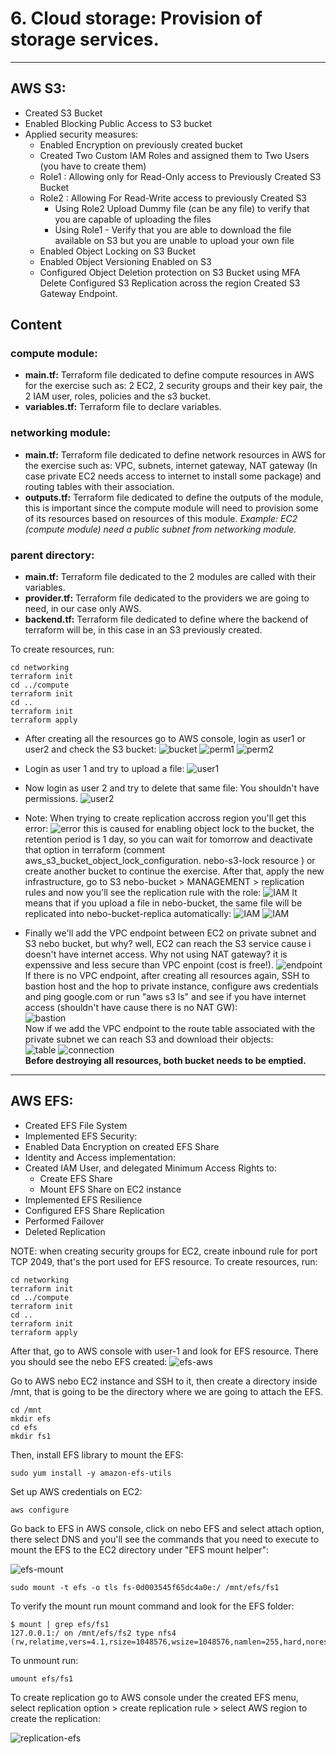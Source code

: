 # 6. Cloud storage: Provision of storage services.
---
## AWS S3:
* Created S3 Bucket
* Enabled Blocking Public Access to S3 bucket 
* Applied security measures:
    * Enabled Encryption on previously created bucket
    * Created Two Custom IAM Roles and assigned them to Two Users (you have to create them)
    * Role1 : Allowing only for Read-Only access to Previously Created S3 Bucket
    * Role2 : Allowing For Read-Write access to previously Created S3
        * Using Role2 Upload Dummy file (can be any file) to verify that you are capable of uploading the files
        * Using Role1 - Verify that you are able to download the file available on S3 but you are unable to upload your own file
    * Enabled Object Locking on S3 Bucket
    * Enabled Object Versioning Enabled on S3
    * Configured Object Deletion protection on S3 Bucket using MFA Delete
Configured S3 Replication across the region
Created S3 Gateway Endpoint. 

## Content
### compute module:
* **main.tf:** Terraform file dedicated to define compute resources in AWS for the exercise such as:  2 EC2, 2 security groups and their key pair, the 2 IAM user, roles, policies and the s3 bucket.
* **variables.tf:** Terraform file to declare variables.
### networking module:
* **main.tf:** Terraform file dedicated to define network resources in AWS for the exercise such as: VPC, subnets, internet gateway, NAT gateway (In case private EC2 needs access to internet to install some package) and routing tables with their association.
* **outputs.tf:** Terraform file dedicated to define the outputs of the module, this is important since the compute module will need to provision some of its resources based on resources of this module. *Example: EC2 (compute module) need a public subnet from networking module.*
### parent directory:
* **main.tf:** Terraform file dedicated to the 2 modules are called with their variables.
* **provider.tf:** Terraform file dedicated to the providers we are going to need, in our case only AWS.
* **backend.tf:** Terraform file dedicated to define where the backend of terraform will be, in this case in an S3 previously created.

To create resources, run:
```
cd networking
terraform init
cd ../compute
terraform init
cd ..
terraform init
terraform apply
```
* After creating all the resources go to AWS console, login as user1 or user2 and check the S3 bucket:
![bucket](./images/bucket.png)
![perm1](./images/permission1.png)
![perm2](./images/permission2.png)

* Login as user 1 and try to upload a file:
![user1](./images/user1.png)
* Now login as user 2 and try to delete that same file: You shouldn't have permissions.
![user2](./images/user2.png)

* Note: When trying to create replication accross region you'll get this error: 
![error](./images/replication-error.png)
this is caused for enabling object lock to the bucket, the retention period is 1 day, so you can wait for tomorrow and deactivate that option in terraform (comment aws_s3_bucket_object_lock_configuration. nebo-s3-lock resource ) or create another bucket to continue the exercise. After that, apply the new infrastructure, go to S3 nebo-bucket > MANAGEMENT > replication rules and now you'll see the replication rule with the role:
![IAM](./images/IAM.png)
It means that if you upload a file in nebo-bucket, the same file will be replicated into nebo-bucket-replica automatically:
![IAM](./images/nebo.png)
![IAM](./images/nebo-replica.png)
* Finally we'll add the VPC endpoint between EC2 on private subnet and S3 nebo bucket, but why? well, EC2 can reach the S3 service cause i doesn't have internet access. Why not using NAT gateway? it is expenssive and less secure than VPC enpoint (cost is free!).
![endpoint](./images/endpoint.png)  
If there is no VPC endpoint, after creating all resources again, SSH to bastion host and the hop to private instance, configure aws credentials and ping google.com or run "aws s3 ls" and see if you have internet access (shouldn't have cause there is no NAT GW):  
![bastion](./images/ssh-bastion.png)  
Now if we add the VPC endpoint to the route table associated with the private subnet we can reach S3 and download their objects:  
![table](./images/table-cli.png)
![connection](./images/connection.png)  
**Before destroying all resources, both bucket needs to be emptied.**

---

## AWS EFS:

* Created EFS File System
* Implemented EFS Security:
* Enabled Data Encryption on created EFS Share
* Identity and Access implementation:
* Created IAM User, and delegated Minimum Access Rights to:
    * Create EFS Share
    * Mount EFS Share on EC2 instance
* Implemented EFS Resilience
* Configured EFS Share Replication
* Performed Failover 
* Deleted Replication

NOTE: when creating security groups for EC2, create inbound rule for port TCP 2049, that's the port used for EFS resource.
To create resources, run:

```
cd networking
terraform init
cd ../compute
terraform init
cd ..
terraform init
terraform apply
```
After that, go to AWS console with user-1 and look for EFS resource. There you should see the nebo EFS created:
![efs-aws](./images/efs_aws.png)

Go to AWS nebo EC2 instance and SSH to it, then create a directory inside /mnt, that is going to be the directory where we are going to attach the EFS.
```
cd /mnt
mkdir efs
cd efs
mkdir fs1
```
Then, install EFS library to mount the EFS:
```
sudo yum install -y amazon-efs-utils
```
Set up AWS credentials on EC2:
```
aws configure
```

Go back to EFS in AWS console, click on nebo EFS and select attach option, there select DNS and you'll see the commands that you need to execute to mount the EFS to the EC2 directory under "EFS mount helper":

![efs-mount](./images/efs-mount.png)
```
sudo mount -t efs -o tls fs-0d003545f65dc4a0e:/ /mnt/efs/fs1
```

To verify the mount run mount command and look for the EFS folder:

```
$ mount | grep efs/fs1
127.0.0.1:/ on /mnt/efs/fs2 type nfs4 (rw,relatime,vers=4.1,rsize=1048576,wsize=1048576,namlen=255,hard,noresvport,proto=tcp,port=20496,timeo=600,retrans=2,sec=sys,clientaddr=127.0.0.1,local_lock=none,addr=127.0.0.1)
```

To unmount run:
```
umount efs/fs1
```

To create replication go to AWS console under the created EFS menu, select replication option > create replication rule > select AWS region to create the replication:

![replication-efs](./images/replication-efs.png)